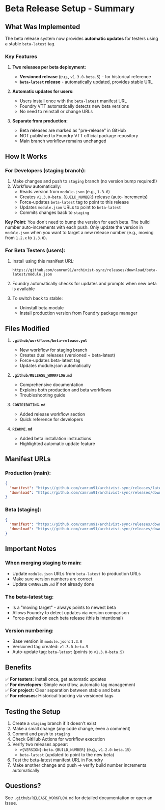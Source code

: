 # Beta Release Setup - Summary

## What Was Implemented

The beta release system now provides **automatic updates** for testers using a stable `beta-latest` tag.

### Key Features

1. **Two releases per beta deployment:**
   - **Versioned release** (e.g., `v1.3.0-beta.5`) - for historical reference
   - **`beta-latest` release** - automatically updated, provides stable URL

2. **Automatic updates for users:**
   - Users install once with the `beta-latest` manifest URL
   - Foundry VTT automatically detects new beta versions
   - No need to reinstall or change URLs

3. **Separate from production:**
   - Beta releases are marked as "pre-release" in GitHub
   - NOT published to Foundry VTT official package repository
   - Main branch workflow remains unchanged

## How It Works

### For Developers (staging branch):

1. Make changes and push to `staging` branch (no version bump required!)
2. Workflow automatically:
   - Reads version from `module.json` (e.g., `1.3.0`)
   - Creates `v1.3.0-beta.{BUILD_NUMBER}` release (auto-increments)
   - Force-updates `beta-latest` tag to point to this release
   - Updates `module.json` URLs to point to `beta-latest`
   - Commits changes back to `staging`

**Key Point:** You don't need to bump the version for each beta. The build number auto-increments with each push. Only update the version in `module.json` when you want to target a new release number (e.g., moving from `1.2.x` to `1.3.0`).

### For Beta Testers (users):

1. Install using this manifest URL:
   ```
   https://github.com/camrun91/archivist-sync/releases/download/beta-latest/module.json
   ```

2. Foundry automatically checks for updates and prompts when new beta is available

3. To switch back to stable:
   - Uninstall beta module
   - Install production version from Foundry package manager

## Files Modified

1. **`.github/workflows/beta-release.yml`**
   - New workflow for staging branch
   - Creates dual releases (versioned + beta-latest)
   - Force-updates beta-latest tag
   - Updates module.json automatically

2. **`.github/RELEASE_WORKFLOW.md`**
   - Comprehensive documentation
   - Explains both production and beta workflows
   - Troubleshooting guide

3. **`CONTRIBUTING.md`**
   - Added release workflow section
   - Quick reference for developers

4. **`README.md`**
   - Added beta installation instructions
   - Highlighted automatic update feature

## Manifest URLs

### Production (main):
```json
{
  "manifest": "https://github.com/camrun91/archivist-sync/releases/latest/download/module.json",
  "download": "https://github.com/camrun91/archivist-sync/releases/download/v1.2.0/module.zip"
}
```

### Beta (staging):
```json
{
  "manifest": "https://github.com/camrun91/archivist-sync/releases/download/beta-latest/module.json",
  "download": "https://github.com/camrun91/archivist-sync/releases/download/beta-latest/module.zip"
}
```

## Important Notes

### When merging staging to main:
- Update `module.json` URLs from `beta-latest` to production URLs
- Make sure version numbers are correct
- Update `CHANGELOG.md` if not already done

### The beta-latest tag:
- Is a "moving target" - always points to newest beta
- Allows Foundry to detect updates via version comparison
- Force-pushed on each beta release (this is intentional)

### Version numbering:
- Base version in `module.json`: `1.3.0`
- Versioned tag created: `v1.3.0-beta.5`
- Auto-update tag: `beta-latest` (points to `v1.3.0-beta.5`)

## Benefits

✅ **For testers:** Install once, get automatic updates  
✅ **For developers:** Simple workflow, automatic tag management  
✅ **For project:** Clear separation between stable and beta  
✅ **For releases:** Historical tracking via versioned tags  

## Testing the Setup

1. Create a `staging` branch if it doesn't exist
2. Make a small change (any code change, even a comment)
3. Commit and push to `staging`
4. Check GitHub Actions for workflow execution
5. Verify two releases appear:
   - `v{VERSION}-beta.{BUILD_NUMBER}` (e.g., `v1.2.0-beta.15`)
   - `beta-latest` (updated to point to the new beta)
6. Test the beta-latest manifest URL in Foundry
7. Make another change and push → verify build number increments automatically

## Questions?

See `.github/RELEASE_WORKFLOW.md` for detailed documentation or open an issue.

